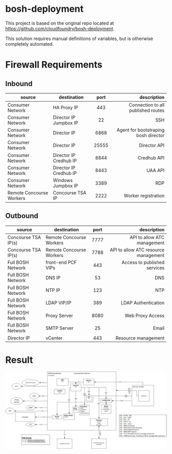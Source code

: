 # bosh-deployment
This project is based on the original repo located at https://github.com/cloudfoundry/bosh-deployment.

This solution requires manual definitions of variables, but is otherwise completely automated.

# Firewall Requirements
## Inbound
| source                   | destination            |  port |                          description |
|--------------------------|------------------------|:-----:|-------------------------------------:|
| Consumer Network         | HA Proxy IP            |  443  |   Connection to all published routes |
| Consumer Network         | Director IP Jumpbox IP |   22  |                                  SSH |
| Consumer Network         | Director IP            |  6868 | Agent for bootstraping bosh director |
| Consumer Network         | Director IP            | 25555 |                         Director API |
| Consumer Network         | Director IP Credhub IP | 8844  |                          Credhub API |
| Consumer Network         | Director IP Credhub IP | 8443  |                              UAA API |
| Consumer Network         | Windows Jumpbox IP     | 3389  |                                  RDP |
| Remote Concourse Workers | Concourse TSA IP       | 2222  |                  Worker registration |

## Outbound
| source                   | destination              | port |                          description |
|--------------------------|--------------------------|:----:|-------------------------------------:|
| Concourse TSA IP(s)      | Remote Concourse Workers | 7777 |          API to allow ATC management |
| Concourse TSA IP(s)      | Remote Concourse Workers | 7788 | API to allow ATC resource management |
| Full BOSH Network        | front-end PCF VIPs       |  443 |         Access to published services |
| Full BOSH Network        | DNS IP                   |  53  |                                  DNS |
| Full BOSH Network        | NTP IP                   |  123 |                                  NTP |
| Full BOSH Network        | LDAP VIP/IP              |  389 |                  LDAP Authentication |
| Full BOSH Network        | Proxy Server             | 8080 |                     Web Proxy Access |
| Full BOSH Network        | SMTP Server              |  25  |                                Email |
| Director IP              | vCenter                  |  443 |                  Resource management |

# Result
![](images/bosh_generic.jpg)
